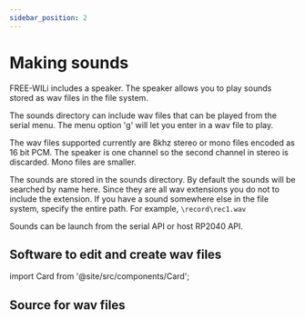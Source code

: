 ```yaml
---
sidebar_position: 2
---
```


# Making sounds

FREE-WILi includes a speaker. The speaker allows you to play sounds stored as wav files in the file system.

The sounds directory can include wav files that can be played from the serial menu. The menu option 'g' will let you enter in a wav file to play. 

The wav files supported currently are 8khz stereo or mono files encoded as 16 bit PCM. The speaker is one channel so the second channel in stereo is discarded. Mono files are smaller.

The sounds are stored in the sounds directory. By default the sounds will be searched by name here. Since they are all wav extensions you do not to include the extension. If you have a sound somewhere else in the file system, specify the entire path. For example, `\record\rec1.wav`

Sounds can be launch from the serial API or host RP2040 API.

## Software to edit and create wav files

import Card from '@site/src/components/Card'; 

<Card 
  title="Home"
  description="Audacity ®"
  link="https://www.audacityteam.org/" 
  imageUrl="/img/Audacity.svg"
/>

## Source for wav files 

<Card 
  title="WavSource.com: Free Wav Files and Sound Bites"
  description=""
  link="https://www.wavsource.com/" 
  imageUrl="https://www.wavsource.com/favicon.ico"
/>